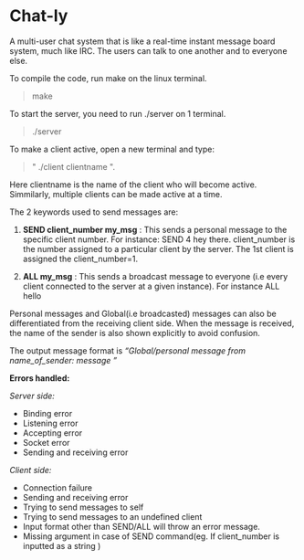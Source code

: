 # Chat-ly


A multi-user chat system that is like a real-time instant message board system, much like IRC. The users can talk to one another and to everyone else. 

To compile the code, run make on the linux terminal.
>make

To start the server, you need to run ./server on 1 terminal. 
>./server

To make a client active, open a new terminal and type:
>" ./client clientname ".

Here clientname is the name of the client who will become active. Simmilarly, multiple clients can be made active at a time.


The 2 keywords used to send messages are:

1. **SEND client_number my_msg** : This sends a personal message to the specific client number. For instance: SEND 4 hey there. client_number is the number assigned to a particular client by the server. The 1st client is assigned the client_number=1.

2. **ALL my_msg** : This sends a broadcast message to everyone (i.e every client connected to the server at a given instance). For instance ALL hello


Personal messages and Global(i.e broadcasted) messages can also be differentiated from the receiving client side. When the message is received, the name of the sender is also shown explicitly to avoid confusion. 

The output message format is *“Global/personal message from name_of_sender: message ”*


**Errors handled:**

*Server side:*
- Binding error
- Listening error
- Accepting error
- Socket error
- Sending and receiving error

*Client side:*
- Connection failure 
- Sending and receiving error
- Trying to send messages to self
- Trying to send messages to an undefined client
- Input format other than SEND/ALL will throw an error
message.
- Missing argument in case of SEND command(eg. If client_number is inputted as a string )


